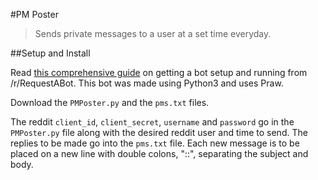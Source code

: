 #PM Poster 
> Sends private messages to a user at a set time everyday.

##Setup and Install

Read [this comprehensive guide](https://www.reddit.com/r/RequestABot/comments/3d3iss/a_comprehensive_guide_to_running_your_bot_that/) on getting a bot setup and running from /r/RequestABot. This bot was made using Python3 and uses Praw.

Download the `PMPoster.py` and the `pms.txt` files.

The reddit `client_id`, `client_secret`, `username` and `password` go in the `PMPoster.py` file along with the desired reddit user and time to send. The replies to be made go into the `pms.txt` file. Each new message is to be placed on a new line with double colons, "::", separating the subject and body.

